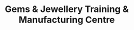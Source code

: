 ---
title: "Gems & Jewellery Training & Manufacturing Centre"
url: /karachi/gems-and-jewellery-training-and-manufacturing-centre/
shop: jewelry
---